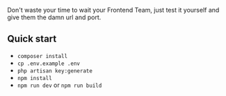 Don't waste your time to wait your Frontend Team, just test it yourself and give them the damn url and port.

## Quick start

- `composer install`
- `cp .env.example .env`
- `php artisan key:generate`
- `npm install`
- `npm run dev` or `npm run build`
